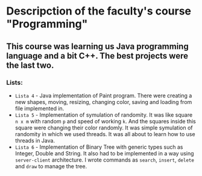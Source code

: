 # Descripction of the faculty's course "Programming" 

## This course was learning us Java programming language and a bit C++. The best projects were the last two. 

### Lists:
* `Lista 4` - Java implementation of Paint program. There were creating a new shapes, moving, resizing, changing color, saving and loading from file implemented in.  
* `Lista 5` - Implementation of symulation of randomity. It was like square `n x m` with random `p` and speed of working `k`. And the squares inside this square were changing their color randomly. It was simple symulation of randomity in which we used threads. It was all about to learn how to use threads in Java.  
* `Lista 6` - Implementation of Binary Tree with generic types such as Integer, Double and String. It also had to be implemented in a way using `server-client` architecture. I wrote commands as `search`, `insert`, `delete` and `draw` to manage the tree.